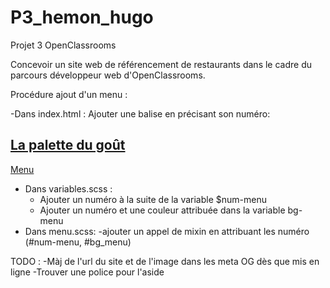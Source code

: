 # P3_hemon_hugo
Projet 3 OpenClassrooms

Concevoir un site web de référencement de restaurants dans le cadre du parcours développeur web d'OpenClassrooms.

Procédure ajout d'un menu :

-Dans index.html : Ajouter une balise en précisant son numéro:

<article class="menu-#">
                <a href="">
                    <div class="menu__ico"></div>
                    <h2 class="menu__titre">La palette du goût</h2>
                    <p class="menu__menu">Menu</p>
                </a>
            </article>

- Dans variables.scss : 
    - Ajouter un numéro à la suite de la variable $num-menu
    - Ajouter un numéro et une couleur attribuée dans la variable bg-menu
- Dans menu.scss:
    -ajouter un appel de mixin en attribuant les numéro (#num-menu, #bg_menu)

TODO :
-Màj de l'url du site et de l'image dans les meta OG dès que mis en ligne
-Trouver une police pour l'aside